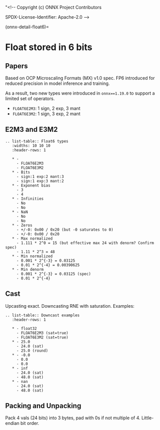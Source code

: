 "<!--
Copyright (c) ONNX Project Contributors

SPDX-License-Identifier: Apache-2.0
-->

(onnx-detail-float6)=

# Float stored in 6 bits

## Papers

Based on OCP Microscaling Formats (MX) v1.0 spec. FP6 introduced for reduced precision in model inference and training.

As a result, two new types were introduced in `onnx==1.19.0` to support a limited set of operators.

- `FLOAT6E2M3`: 1 sign, 2 exp, 3 mant
- `FLOAT6E3M2`: 1 sign, 3 exp, 2 mant

## E2M3 and E3M2
```{eval-rst}
.. list-table:: Float6 types
   :widths: 10 10 10
   :header-rows: 1

   * - 
     - FLOAT6E2M3
     - FLOAT6E3M2
   * - Bits
     - sign:1 exp:2 mant:3
     - sign:1 exp:3 mant:2
   * - Exponent bias
     - 3
     - 4
   * - Infinities
     - No
     - No
   * - NaN
     - No
     - No
   * - Zeros
     - +/-0: 0x00 / 0x20 (but -0 saturates to 0)
     - +/-0: 0x00 / 0x20
   * - Max normalized
     - 1.111 * 2^0 = 15 (but effective max 24 with denorm? Confirm spec)
     - 1.11 * 2^3 = 48
   * - Min normalized
     - 0.001 * 2^{-3} = 0.03125
     - 0.01 * 2^{-4} = 0.00390625
   * - Min denorm
     - 0.001 * 2^{-3} = 0.03125 (spec)
     - 0.01 * 2^{-4}
```

## Cast
Upcasting exact. Downcasting RNE with saturation. Examples:
```{eval-rst}
.. list-table:: Downcast examples
   :header-rows: 1

   * - float32
     - FLOAT6E2M3 (sat=true)
     - FLOAT6E3M2 (sat=true)
   * - 25.0
     - 24.0 (sat)
     - 25.0 (round)
   * - -0.0
     - 0.0
     - 0.0
   * - inf
     - 24.0 (sat)
     - 48.0 (sat)
   * - nan
     - 24.0 (sat)
     - 48.0 (sat)
```

## Packing and Unpacking
Pack 4 vals (24 bits) into 3 bytes, pad with 0s if not multiple of 4. Little-endian bit order. 